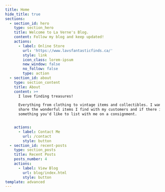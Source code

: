 ```yaml
---
title: Home
hide_title: true
sections:
  - section_id: hero
    type: section_hero
    title: Welcome to La Verne's Blog.
    content: Follow my blog and keep updated!
    actions:
      - label: Online Store
        url: 'https://www.lavsfantasticfinds.ca/'
        style: link
        icon_class: lorem-ipsum
        new_window: false
        no_follow: false
        type: action
  - section_id: about
    type: section_content
    title: About
    content: >+
      I love finding treasures!

      Everything from clothing to vintage items and collectibles. I want to
      share the wonderful items I find with my customers and if there is
      something you'd like to list with me on a consignment.


    actions:
      - label: Contact Me
        url: /contact
        style: button
  - section_id: recent-posts
    type: section_posts
    title: Recent Posts
    posts_number: 4
    actions:
      - label: View Blog
        url: blog/index.html
        style: button
template: advanced
---
```

